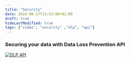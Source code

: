 ```yaml
---
title: "Security"
date: 2019-06-17T23:53:00+01:00
draft: true
hideLastModified: true
tags: ["video", "security" ,"dlp", "api"]
---
```


### Securing your data with Data Loss Prevention API
[![DLP API](http://img.youtube.com/vi/YsP4_epVxg8/0.jpg)](https://www.youtube.com/watch?v=YsP4_epVxg8 "DLP API")